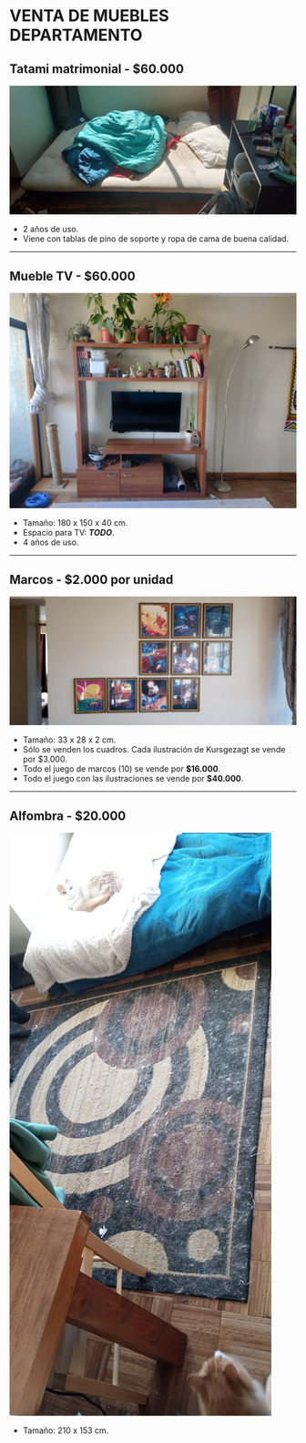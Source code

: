# VENTA DE MUEBLES DEPARTAMENTO
## Tatami matrimonial - **$60.000**
![foto](img/tatami.jpeg)
* 2 años de uso.
* Viene con tablas de pino de soporte y ropa de cama de buena calidad.

---
## Mueble TV - **$60.000**
![foto](img/mueble_tv.jpeg)
* Tamaño: 180 x 150 x 40 cm.
* Espacio para TV: ***TODO***.
* 4 años de uso.

---
## Marcos - **$2.000 por unidad**
![foto](img/cuadros.jpeg)
* Tamaño: 33 x 28 x 2 cm.
* Sólo se venden los cuadros. Cada ilustración de Kursgezagt se vende por $3.000.
* Todo el juego de marcos (10) se vende por **$16.000**.
* Todo el juego con las ilustraciones se vende por **$40.000**.

---
## Alfombra - **$20.000**
![foto](img/alfombra.jpeg)
* Tamaño: 210 x 153 cm.
